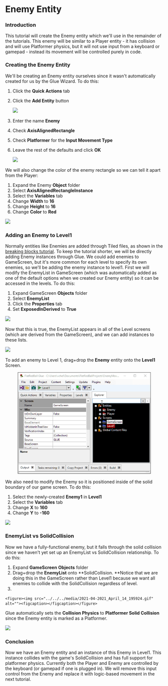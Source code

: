 # Enemy Entity

### Introduction

This tutorial will create the Enemy entity which we'll use in the remainder of the tutorials. This enemy will be similar to a Player entity - it has collision and will use Platformer physics, but it will not use input from a keyboard or gamepad - instead its movement will be controlled purely in code.

### Creating the Enemy Entity

We'll be creating an Enemy entity ourselves since it wasn't automatically created for us by the Glue Wizard. To do this:

1. Click the **Quick Actions** tab
2.  Click the **Add Entity** button

    ![](../../../media/2021-04-img\_60778d5b43a87.png)
3. Enter the name **Enemy**
4. Check **AxisAlignedRectangle**
5. Check **Platformer** for the **Input Movement Type**
6.  Leave the rest of the defaults and click **OK**

    ![](../../../media/2022-06-img\_62a0d9af55429.png)

We will also change the color of the enemy rectangle so we can tell it apart from the Player:

1. Expand the Enemy **Object** folder
2. Select **AxisAlignedRectangleInstance**
3. Select the **Variables** tab
4. Change **Width** to **16**
5. Change **Height** to **16**
6. Change **Color** to **Red**

![](../../../media/2021-04-img\_60778f4feef7e.png)

### Adding an Enemy to Level1

Normally entities like Enemies are added through Tiled files, as shown in the [breaking blocks tutorial](../../../documentation/tutorials/platformer-plugin/breaking-blocks.md). To keep the tutorial shorter, we will be directly adding Enemy instances through Glue. We could add enemies to GameScreen, but it's more common for each level to specify its own enemies, so we'll be adding the enemy instance to level1. First we will modify the EnemyList in GameScreen (which was automatically added as one of the default options when we created our Enemy entity) so it can be accessed in the levels. To do this:

1. Expand GameScreen **Objects** folder
2. Select **EnemyList**
3. Click the **Properties** tab
4. Set **ExposedInDerived** to **True**

![](../../../media/2021-04-img\_607790a49c1d6.png)

Now that this is true, the EnemyList appears in all of the Level screens (which are derived from the GameScreen), and we can add instances to these lists.

![](../../../media/2021-04-img\_607790f455d7c.png)

To add an enemy to Level 1, drag+drop the **Enemy** entity onto the **Level1** Screen.

&#x20;

<figure><img src="../../../media/2021-04-2021_April_14_192104.gif" alt=""><figcaption></figcaption></figure>

We also need to modify the Enemy so it is positioned inside of the solid boundary of our game screen. To do this:

1. Select the newly-created **Enemy1** in **Level1**
2. Select the **Variables** tab
3. Change **X** to **160**
4. Change **Y** to **-160**

![](../../../media/2021-04-img\_60779420c673c.png)

### EnemyList vs SolidCollision

Now we have a fully-functional enemy, but it falls through the solid collision since we haven't yet set up an EnemyList vs SolidCollision relationship. To do this:

1. Expand **GameScreen** **Objects** folder
2. Drag+drop the **EnemyList** onto \*\*SolidCollision. \*\*Notice that we are doing this in the GameScreen rather than Level1 because we want all enemies to collide with the SolidCollision regardless of level.&#x20;
3.

    <figure><img src="../../../media/2021-04-2021_April_14_195924.gif" alt=""><figcaption></figcaption></figure>

Glue automatically sets the **Collision Physics** to **Platformer Solid Collision** since the Enemy entity is marked as a Platformer.

![](../../../media/2021-04-img\_6077966149575.png)

### Conclusion

Now we have an Enemy entity and an instance of this Enemy in Level1. This instance collides with the game's SolidCollision and has full support for platformer physics. Currently both the Player and Enemy are controlled by the keyboard (or gamepad if one is plugged in). We will remove this input control from the Enemy and replace it with logic-based movement in the next tutorial. &#x20;
